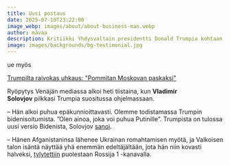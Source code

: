 ```yaml
---
title: Uusi postaus
date: 2025-07-10T23:22:00
image_webp: images/about/about-business-man.webp
author: mävaa
description: Kritiikki Yhdysvaltain presidentti Donald Trumpia kohtaan venäläismediassa on kiristynyt hänen viimeaikaisten lausuntojensa myötä.
image: images/backgrounds/bg-testimonial.jpg
---
```

ue myös

[Trumpilta raivokas uhkaus: "Pommitan Moskovan paskaksi"](https://www.iltalehti.fi/ulkomaat/a/a6f00758-0fe1-42ff-8899-03eff2a7a805)

Ryöpytys Venäjän mediassa alkoi heti tiistaina, kun **Vladimir Solovjov** pilkkasi Trumpia suositussa ohjelmassaan.

– Hän alkoi puhua epäkunnioittavasti. Olemme todistamassa Trumpin bidenisoitumista. ”Olen ainoa, joka voi puhua Putinille”. Trumpista on tulossa uusi versio Bidenista, Solovjov [sanoi](https://t.me/agentstvonews/11032).

– Hänen Afganistaninsa lähenee Ukrainan romahtamisen myötä, ja Valkoisen talon isäntä näyttää yhä enemmän edeltäjältään, jota hän niin kovasti halveksi, [tylytettiin](https://www.moscowtimes.ru/2025/07/10/gospropagande-veleli-rugat-trampa-posle-rezkih-viskazivanii-v-adres-putina-a168378) puolestaan Rossija 1 -kanavalla.
